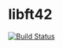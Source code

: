 libft42
=======
[![Build Status](https://travis-ci.org/Vallium/libft_42.svg?branch=master)](https://travis-ci.org/Vallium/libft_42)
